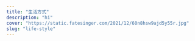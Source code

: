 ```yaml
---
title: "生活方式"
description: "hi"
cover: "https://static.fatesinger.com/2021/12/60n8hsw9ajd5y55r.jpg"
slug: "life-style"
---
```

